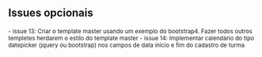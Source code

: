 ## Issues opcionais

<small>
 - issue 13: Criar o template master usando um exemplo do bootstrap4. Fazer todos outros templetes herdarem o estilo do template master
 - issue 14: Implementar calendário do tipo datepicker (jquery ou bootstrap) nos campos de data início e fim do cadastro de turma

</small>
